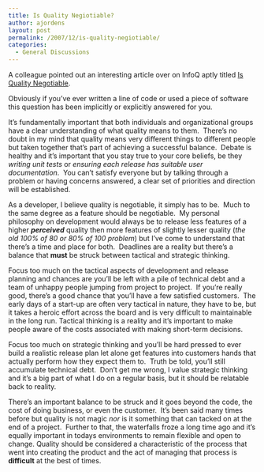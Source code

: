 ```yaml
---
title: Is Quality Negiotiable?
author: ajordens
layout: post
permalink: /2007/12/is-quality-negiotiable/
categories:
  - General Discussions
---
```

A colleague pointed out an interesting article over on InfoQ aptly titled [Is Quality Negotiable][1].

Obviously if you&#8217;ve ever written a line of code or used a piece of software this question has been implicitly or explicitly answered for you.

It&#8217;s fundamentally important that both individuals and organizational groups have a clear understanding of what quality means to them.  There&#8217;s no doubt in my mind that quality means very different things to different people but taken together that&#8217;s part of achieving a successful balance.  Debate is healthy and it&#8217;s important that you stay true to your core beliefs, be they *writing unit tests* or *ensuring each release has suitable* *user documentation*.  You can&#8217;t satisfy everyone but by talking through a problem or having concerns answered, a clear set of priorities and direction will be established.

As a developer, I believe quality is negotiable, it simply has to be.  Much to the same degree as a feature should be negotiable.  My personal philosophy on development would always be to release less features of a higher ***perceived*** quality then more features of slightly lesser quality (*the old 100% of 80 or 80% of 100 problem*) but I&#8217;ve come to understand that there&#8217;s a time and place for both.  Deadlines are a reality but there&#8217;s a balance that **must** be struck between tactical and strategic thinking.  

Focus too much on the tactical aspects of development and release planning and chances are you&#8217;ll be left with a pile of technical debt and a team of unhappy people jumping from project to project.  If you&#8217;re really good, there&#8217;s a good chance that you&#8217;ll have a few satisfied customers.  The early days of a start-up are often very tactical in nature, they have to be, but it takes a heroic effort across the board and is very difficult to maintainable in the long run. Tactical thinking is a reality and it&#8217;s important to make people aware of the costs associated with making short-term decisions.

Focus too much on strategic thinking and you&#8217;ll be hard pressed to ever build a realistic release plan let alone get features into customers hands that actually perform how they expect them to.  Truth be told, you&#8217;ll still accumulate technical debt.  Don&#8217;t get me wrong, I value strategic thinking and it&#8217;s a big part of what I do on a regular basis, but it should be relatable back to reality.

There&#8217;s an important balance to be struck and it goes beyond the code, the cost of doing business, or even the customer.  It&#8217;s been said many times before but quality is not magic *nor* is it something that can tacked on at the end of a project.  Further to that, the waterfalls froze a long time ago and it&#8217;s equally important in todays environments to remain flexible and open to change. Quality should be considered a characteristic of the process that went into creating the product and the act of managing that process is **difficult** at the best of times.

 [1]: http://www.infoq.com/news/2007/12/4